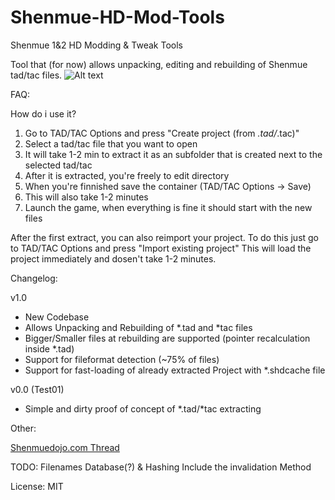 # Shenmue-HD-Mod-Tools
Shenmue 1&2 HD Modding & Tweak Tools

Tool that (for now) allows unpacking, editing and rebuilding of Shenmue tad/tac files.
![Alt text](https://vgy.me/av0tj0.gif "Test Preview of Shenmue HD Mod Tools")

FAQ:

How do i use it?

1. Go to TAD/TAC Options and press "Create project (from *.tad/*.tac)"
2. Select a tad/tac file that you want to open
3. It will take 1-2 min to extract it as an subfolder that is created next to the selected tad/tac
4. After it is extracted, you're freely to edit directory
5. When you're finnished save the container (TAD/TAC Options -> Save)
6. This will also take 1-2 minutes
7. Launch the game, when everything is fine it should start with the new files

After the first extract, you can also reimport your project.
To do this just go to TAD/TAC Options and press "Import existing project"
This will load the project immediately and dosen't take 1-2 minutes.

Changelog:

v1.0
* New Codebase
* Allows Unpacking and Rebuilding of *.tad and *tac files
* Bigger/Smaller files at rebuilding are supported (pointer recalculation inside *.tad)
* Support for fileformat detection (~75% of files)
* Support for fast-loading of already extracted Project with *.shdcache file

v0.0 (Test01)
* Simple and dirty proof of concept of *.tad/*tac extracting

Other:

[Shenmuedojo.com Thread](https://www.shenmuedojo.com/forum/index.php?threads/shenmue-hd-unpacker-tool.366/)

TODO:
Filenames Database(?) & Hashing
Include the invalidation Method

License:
MIT